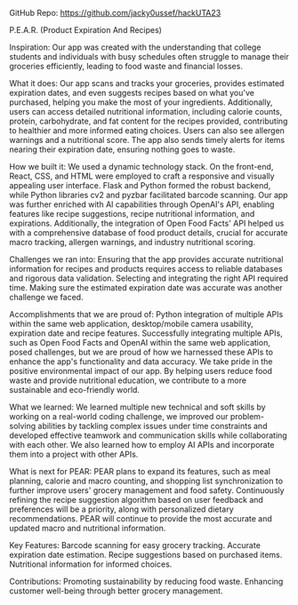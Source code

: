 GitHub Repo: https://github.com/jacky0ussef/hackUTA23

P.E.A.R. (Product Expiration And Recipes) 

Inspiration: 
Our app was created with the understanding that college students and individuals with busy schedules often struggle to manage their groceries efficiently, leading to food waste and financial losses.

What it does: 
Our app scans and tracks your groceries, provides estimated expiration dates, and even suggests recipes based on what you've purchased, helping you make the most of your ingredients. Additionally, users can access detailed nutritional information, including calorie counts, protein, carbohydrate, and fat content for the recipes provided, contributing to healthier and more informed eating choices. Users can also see allergen warnings and a nutritional score. The app also sends timely alerts for items nearing their expiration date, ensuring nothing goes to waste.

How we built it:
We used a dynamic technology stack. On the front-end, React, CSS, and HTML were employed to craft a responsive and visually appealing user interface. Flask and Python formed the robust backend, while Python libraries cv2 and pyzbar facilitated barcode scanning. Our app was further enriched with AI capabilities through OpenAI's API, enabling features like recipe suggestions, recipe nutritional information, and expirations. Additionally, the integration of Open Food Facts' API helped us with a comprehensive database of food product details, crucial for accurate macro tracking, allergen warnings, and industry nutritional scoring.

Challenges we ran into:
Ensuring that the app provides accurate nutritional information for recipes and products requires access to reliable databases and rigorous data validation. Selecting and integrating the right API required time. Making sure the estimated expiration date was accurate was another challenge we faced. 

Accomplishments that we are proud of:
Python integration of multiple APIs within the same web application, desktop/mobile camera usability, expiration date and recipe features. Successfully integrating multiple APIs, such as Open Food Facts and OpenAI within the same web application, posed challenges, but we are proud of how we harnessed these APIs to enhance the app's functionality and data accuracy.
We take pride in the positive environmental impact of our app. By helping users reduce food waste and provide nutritional education, we contribute to a more sustainable and eco-friendly world.

What we learned:
We learned multiple new technical and soft skills by working on a real-world coding challenge, we improved our problem-solving abilities by tackling complex issues under time constraints and developed effective teamwork and communication skills while collaborating with each other. We also learned how to employ AI APIs and incorporate them into a project with other APIs.

What is next for PEAR:
PEAR plans to expand its features, such as meal planning, calorie and macro counting, and shopping list synchronization to further improve users' grocery management and food safety. Continuously refining the recipe suggestion algorithm based on user feedback and preferences will be a priority, along with personalized dietary recommendations. PEAR will continue to provide the most accurate and updated macro and nutritional information.

Key Features:
Barcode scanning for easy grocery tracking.
Accurate expiration date estimation.
Recipe suggestions based on purchased items.
Nutritional information for informed choices.

Contributions:
Promoting sustainability by reducing food waste.
Enhancing customer well-being through better grocery management.
